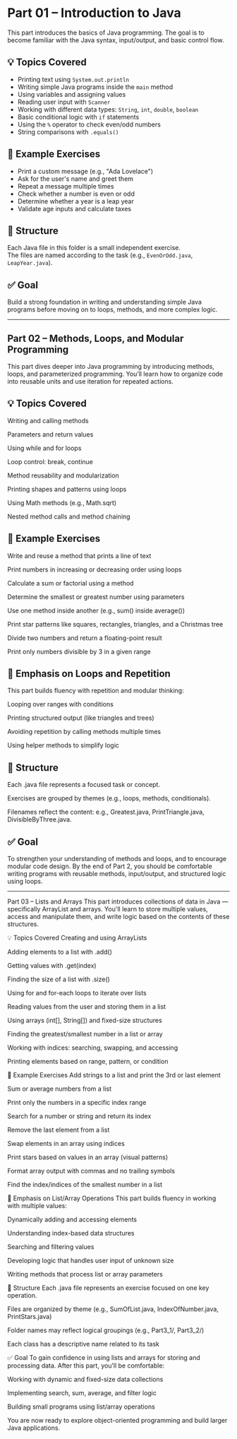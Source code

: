 # Part 01 – Introduction to Java

This part introduces the basics of Java programming. The goal is to become familiar with the Java syntax, input/output, and basic control flow.

## 💡 Topics Covered

- Printing text using `System.out.println`
- Writing simple Java programs inside the `main` method
- Using variables and assigning values
- Reading user input with `Scanner`
- Working with different data types: `String`, `int`, `double`, `boolean`
- Basic conditional logic with `if` statements
- Using the `%` operator to check even/odd numbers
- String comparisons with `.equals()`

## 🧪 Example Exercises

- Print a custom message (e.g., "Ada Lovelace")
- Ask for the user's name and greet them
- Repeat a message multiple times
- Check whether a number is even or odd
- Determine whether a year is a leap year
- Validate age inputs and calculate taxes

## 📁 Structure

Each Java file in this folder is a small independent exercise.  
The files are named according to the task (e.g., `EvenOrOdd.java`, `LeapYear.java`).

## ✅ Goal
Build a strong foundation in writing and understanding simple Java programs before moving on to loops, methods, and more complex logic.

---
## Part 02 – Methods, Loops, and Modular Programming
This part dives deeper into Java programming by introducing methods, loops, and parameterized programming. You’ll learn how to organize code into reusable units and use iteration for repeated actions.

## 💡 Topics Covered
Writing and calling methods

Parameters and return values

Using while and for loops

Loop control: break, continue

Method reusability and modularization

Printing shapes and patterns using loops

Using Math methods (e.g., Math.sqrt)

Nested method calls and method chaining

## 🧪 Example Exercises
Write and reuse a method that prints a line of text

Print numbers in increasing or decreasing order using loops

Calculate a sum or factorial using a method

Determine the smallest or greatest number using parameters

Use one method inside another (e.g., sum() inside average())

Print star patterns like squares, rectangles, triangles, and a Christmas tree

Divide two numbers and return a floating-point result

Print only numbers divisible by 3 in a given range

## 🔁 Emphasis on Loops and Repetition
This part builds fluency with repetition and modular thinking:

Looping over ranges with conditions

Printing structured output (like triangles and trees)

Avoiding repetition by calling methods multiple times

Using helper methods to simplify logic

## 📁 Structure
Each .java file represents a focused task or concept.

Exercises are grouped by themes (e.g., loops, methods, conditionals).

Filenames reflect the content: e.g., Greatest.java, PrintTriangle.java, DivisibleByThree.java.

## ✅ Goal
To strengthen your understanding of methods and loops, and to encourage modular code design. By the end of Part 2, you should be comfortable writing programs with reusable methods, input/output, and structured logic using loops.

---
Part 03 – Lists and Arrays
This part introduces collections of data in Java — specifically ArrayList and arrays. You'll learn to store multiple values, access and manipulate them, and write logic based on the contents of these structures.

💡 Topics Covered
Creating and using ArrayLists

Adding elements to a list with .add()

Getting values with .get(index)

Finding the size of a list with .size()

Using for and for-each loops to iterate over lists

Reading values from the user and storing them in a list

Using arrays (int[], String[]) and fixed-size structures

Finding the greatest/smallest number in a list or array

Working with indices: searching, swapping, and accessing

Printing elements based on range, pattern, or condition

🧪 Example Exercises
Add strings to a list and print the 3rd or last element

Sum or average numbers from a list

Print only the numbers in a specific index range

Search for a number or string and return its index

Remove the last element from a list

Swap elements in an array using indices

Print stars based on values in an array (visual patterns)

Format array output with commas and no trailing symbols

Find the index/indices of the smallest number in a list

🔁 Emphasis on List/Array Operations
This part builds fluency in working with multiple values:

Dynamically adding and accessing elements

Understanding index-based data structures

Searching and filtering values

Developing logic that handles user input of unknown size

Writing methods that process list or array parameters

📁 Structure
Each .java file represents an exercise focused on one key operation.

Files are organized by theme (e.g., SumOfList.java, IndexOfNumber.java, PrintStars.java)

Folder names may reflect logical groupings (e.g., Part3_1/, Part3_2/)

Each class has a descriptive name related to its task

✅ Goal
To gain confidence in using lists and arrays for storing and processing data. After this part, you’ll be comfortable:

Working with dynamic and fixed-size data collections

Implementing search, sum, average, and filter logic

Building small programs using list/array operations

You are now ready to explore object-oriented programming and build larger Java applications.
